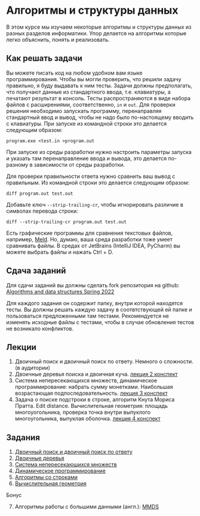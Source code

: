 # Алгоритмы и структуры данных

В этом курсе мы изучаем некоторые алгоритмы и структуры данных из разных разделов информатики. Упор делается на алгоритмы которые легко объяснить, понять и реализовать.

## Как решать задачи

Вы можете писать код на любом удобном вам языке программирования. Чтобы вы могли проверить, что решили задачу правильно, я буду выдавать к ним тесты. Задачи должны предполагать, что получают данные из стандартного ввода, т.е. клавиатуры, а печатают результат в консоль. Тесты распространяются в виде набора файлов с расширениями, соответственно, `in` и `out`. Для проверки решения необходимо запускать программу, перенаправляя стандартный ввод и вывод, чтобы не надо было по-настоящему вводить с клавиатуры. При запуске из командной строки это делается следующим образом:

`program.exe <test.in >program.out`

При запуске из среды разработки нужно настроить параметры запуска и указать там перенаправление ввода и вывода, это делается по-разному в зависимости от среды разработки.

Для проверки правильности ответа нужно сравнить ваш вывод с правильным. Из командной строки это делается следующим образом:

`diff program.out test.out`

Добавьте ключ `--strip-trailing-cr`, чтобы игнорировать различие в символах перевода строки:

`diff --strip-trailing-cr program.out test.out`

Есть графические программы для сравнения текстовых файлов, например, [Meld](https://meldmerge.org/). Но,
думаю, ваша среда разработки тоже умеет сравнивать файлы. В средах от JetBrains (IntelliJ IDEA, PyCharm) вы можете выбрать файлы и нажать Ctrl + D.

## Сдача заданий

Для сдачи заданий вы должны сделать fork репозитория на github: [Algorithms and data structures Spring 2022](https://github.com/iposov/algorithms-and-data-structures-spring-2022)

Для каждого задания он содержит папку, внутри которой находятся тесты. Вы должны решать каждую задачу в соотвтствующей ей папке и пользоваться предложенными там тестами. Рекомендуется не изменять исходные файлы с тестами, чтобы в случае обновления тестов не возникало конфликтов.

## Лекции

1. Двоичный поиск и двоичный поиск по ответу. Немного о сложности. (в аудитории)
2. Двоичные деревья поиска и двоичная куча. [лекция 2 конспект](lecture-2.pdf)
3. Система непересекающихся множеств, динамическое программирование: набрать сумму монетками. Наибольшая возрастающая подпоследовательность. [лекция 3 конспект](lecture-3.pdf)
4. Задача о поиске подстроки в строке, алгоритм Кнута Мориса Пратта. Edit distance. Вычислительная геометрия: площадь многоуогольника, проверка точка внутри выпуклого многоугольника, выпуклая оболочка. [лекция 4 конспект](lecture-4.pdf)

## Задания

1. [Двоичный поиск и двоичный поиск по ответу](binary-search.md)
2. [Двоичные деревья](binary-trees.md)
3. [Система непересекающихся множеств](uff.md)
4. [Динамическое программирование](dynamics.md)
5. [Алгоритмы со строками](strings.md)
6. [Вычислительная геометрия](computational-geometry.md)

Бонус

7. Алгоритмы работы с большими данными (англ.): [MMDS](http://mmds.org)
